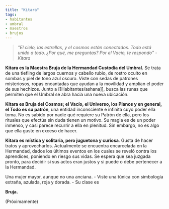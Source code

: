 ```yaml
---
title: "Kitara"
tags:
- habitantes
- umbral
- maestros
- brujos
---
```

> _"El cielo, las estrellas, y el cosmos están conectados. Todo está unido a todo. ¿Por qué, me preguntas? Por el Vacío, te respondo" - Kitara_

**Kitara es la Maestra Bruja de la Hermandad Custodia del Umbral.** Se trata de una tiefling de largos cuernos y cabello rubio, de rostro oculto en sombas y piel de tono azul oscuro. Viste con sedas de patrones misteriosos, ropas encantadas que ayudan a la movilidad y amplían el poder de sus hechizos. Junto a [[Habitantes/ashana]], busca las runas que permiten que el Umbral se abra hacia una nueva ubicación.

**Kitara es Bruja del Cosmos; el Vacío, el Universo, los Planos y en general, el Todo es su patrón**, una entidad inconsciente e infinita cuyo poder ella toma. No es sabido por nadie qué requiere su Patrón de ella, pero los rituales que efectúa sin duda tienen un motivo. Su magia es de un poder inmenso, y casi parece recurrir a ella en plenitud. Sin embargo, no es algo que ella guste en exceso de hacer.

**Kitara es mística y solitaria, pero juguetona y curiosa**. Gusta de hacer tratos y aprovecharlos. Actualmente se encuentra encarcelada en la Hermandad, dados los últimos eventos en los cuales se reveló contra los aprendices, poniendo en riesgo sus vidas. Se espera que sea juzgada pronto, para decidir si sus actos eran justos y si puede o debe pertenecer a la Hermandad.

Una mujer mayor, aunque no una anciana. - Viste una túnica con simbología extraña, azulada, roja y dorada. - Su clase es

**Bruja.**

(Próximamente)